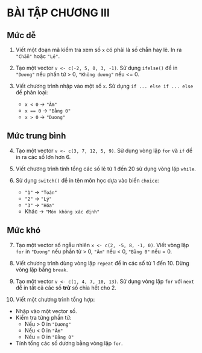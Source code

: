 # **BÀI TẬP CHƯƠNG III**
## **Mức dễ**

1. Viết một đoạn mã kiểm tra xem số `x` có phải là số chẵn hay lẻ. In ra `"Chẵn"` hoặc `"Lẻ"`.

2. Tạo một vector `v <- c(-2, 5, 0, 3, -1)`. Sử dụng `ifelse()` để in `"Dương"` nếu phần tử > 0, `"Không dương"` nếu <= 0.

3. Viết chương trình nhập vào một số `x`. Sử dụng `if ... else if ... else` để phân loại:

   * `x < 0` → `"Âm"`
   * `x == 0` → `"Bằng 0"`
   * `x > 0` → `"Dương"`

## **Mức trung bình**

4. Tạo một vector `v <- c(3, 7, 12, 5, 9)`. Sử dụng vòng lặp `for` và `if` để in ra các số lớn hơn 6.

5. Viết chương trình tính tổng các số lẻ từ 1 đến 20 sử dụng vòng lặp `while`.

6. Sử dụng `switch()` để in tên môn học dựa vào biến `choice`:

   * `"1"` → `"Toán"`
   * `"2"` → `"Lý"`
   * `"3"` → `"Hóa"`
   * Khác → `"Môn không xác định"`

## **Mức khó**

7. Tạo một vector số ngẫu nhiên `x <- c(2, -5, 8, -1, 0)`. Viết vòng lặp `for` in `"Dương"` nếu phần tử > 0, `"Âm"` nếu < 0, `"Bằng 0"` nếu = 0.

8. Viết chương trình dùng vòng lặp `repeat` để in các số từ 1 đến 10. Dừng vòng lặp bằng `break`.

9. Tạo một vector `v <- c(1, 4, 7, 10, 13)`. Sử dụng vòng lặp `for` với `next` để in tất cả các số **trừ** số chia hết cho 2.

10. Viết một chương trình tổng hợp:

* Nhập vào một vector số.
* Kiểm tra từng phần tử:
   * Nếu > 0 in `"Dương"`
   * Nếu < 0 in `"Âm"`
   * Nếu = 0 in `"Bằng 0"`
* Tính tổng các số dương bằng vòng lặp `for`.